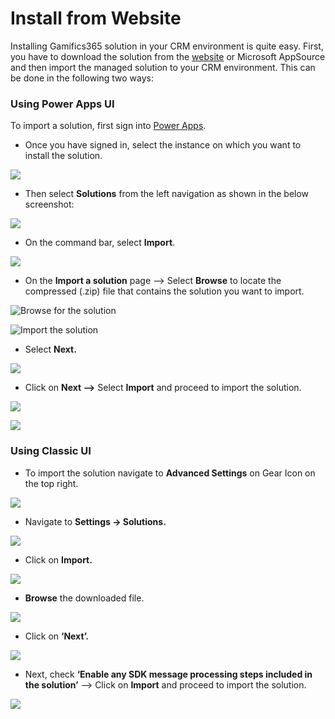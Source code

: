 # Install from Website

Installing Gamifics365 solution in your CRM environment is quite easy. First, you have to download the solution from the [website](https://www.inogic.com/product/productivity-apps/gamification-motivation-engagement-performance-management-dynamics-365-crm) or Microsoft AppSource and then import the managed solution to your CRM environment. This can be done in the following two ways:

### Using Power Apps UI

To import a solution, first sign into [Power Apps](https://make.powerapps.com/?utm\_source=padocs\&utm\_medium=linkinadoc\&utm\_campaign=referralsfromdoc).

* Once you have signed in, select the instance on which you want to install the solution.

![](<../../.gitbook/assets/Powerapps\_1 (2).png>)

* Then select **Solutions** from the left navigation as shown in the below screenshot:

![](../../.gitbook/assets/Powerapps\_2.png)

* On the command bar, select **Import**.

![](<../../.gitbook/assets/Powerapps\_3 (2).png>)

* On the **Import a solution** page --> Select **Browse** to locate the compressed (.zip) file that contains the solution you want to import.

![Browse for the solution](../../.gitbook/assets/Powerapps\_4.png)

![Import the solution](<../../.gitbook/assets/Powerapps\_5 (2).png>)

* Select **Next.**

![](../../.gitbook/assets/Powerapps\_6.png)

* Click on **Next -->** Select **Import** and proceed to import the solution.

![](<../../.gitbook/assets/Powerapps\_7 (1).png>)

![](../../.gitbook/assets/Powerapps\_8.png)

### Using Classic UI

* To import the solution navigate to **Advanced Settings** on Gear Icon on the top right.

![](../../.gitbook/assets/Install\_0.1.png)

* Navigate to **Settings -> Solutions.**

![](../../.gitbook/assets/Install\_0.2.png)

* Click on **Import.**

![](../../.gitbook/assets/Install\_0.3.png)

* **Browse** the downloaded file.

![](<../../.gitbook/assets/Install\_1 (7).png>)

* Click on **‘Next’.**

![](<../../.gitbook/assets/Install\_2 (1).png>)

* Next, check **‘Enable any SDK message processing steps included in the solution’** --> Click on **Import** and proceed to import the solution.

![](<../../.gitbook/assets/Install\_3 (6).png>)
